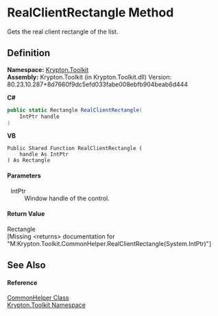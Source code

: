 # RealClientRectangle Method


Gets the real client rectangle of the list.



## Definition
**Namespace:** <a href="79d2eac2-21f4-54ff-7552-b20c33c30600.md">Krypton.Toolkit</a>  
**Assembly:** Krypton.Toolkit (in Krypton.Toolkit.dll) Version: 80.23.10.287+8d7660f9dc5efd033fabe008ebfb904beab6d444

**C#**
``` C#
public static Rectangle RealClientRectangle(
	IntPtr handle
)
```
**VB**
``` VB
Public Shared Function RealClientRectangle ( 
	handle As IntPtr
) As Rectangle
```



#### Parameters
<dl><dt>  IntPtr</dt><dd>Window handle of the control.</dd></dl>

#### Return Value
Rectangle  
\[Missing &lt;returns&gt; documentation for "M:Krypton.Toolkit.CommonHelper.RealClientRectangle(System.IntPtr)"\]

## See Also


#### Reference
<a href="13744a42-834d-93cd-437f-a5a616717068.md">CommonHelper Class</a>  
<a href="79d2eac2-21f4-54ff-7552-b20c33c30600.md">Krypton.Toolkit Namespace</a>  

